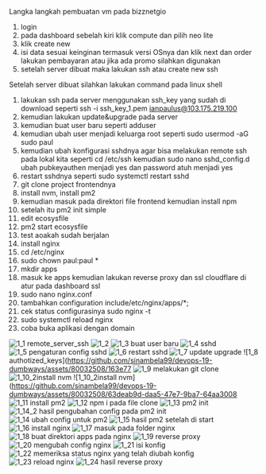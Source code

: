 Langka langkah pembuatan vm pada bizznetgio

1. login
2. pada dashboard sebelah kiri klik compute dan pilih neo lite
3. klik create new
4. isi data sesuai keinginan termasuk versi OSnya dan klik next dan order lakukan pembayaran atau jika ada promo silahkan digunakan
5. setelah server dibuat maka lakukan ssh atau create new ssh

Setelah server dibuat silahkan lakukan command pada linux shell
1. lakukan ssh  pada server menggunakan ssh_key yang sudah di download seperti ssh -i ssh_key_1.pem ianpaulus@103.175.219.100
2. kemudian lakukan update&upgrade pada server
3. kemudian buat user baru seperti adduser
4. kemudian ubah user menjadi keluarga root seperti sudo usermod -aG sudo paul
5. kemudian ubah konfigurasi sshdnya agar bisa melakukan remote ssh pada lokal kita seperti cd /etc/ssh kemudian sudo nano sshd_config.d ubah pubkeyauthen menjadi yes dan password atuh menjadi yes
6. restart sshdnya seperti sudo systemctl restart sshd
7. git clone project frontendnya
8. install nvm, install pm2
9. kemudian masuk pada direktori file frontend kemudian install npm
10. setelah itu pm2 init simple
11. edit ecosysfile
12. pm2 start ecosysfile
13. test aoakah sudah berjalan
14. install nginx
15. cd /etc/nginx
16. sudo chown paul:paul *
17. mkdir apps
18. masuk ke apps kemudian lakukan reverse proxy dan ssl cloudflare di atur pada dashboard ssl
19. sudo nano nginx.conf
20. tambahkan configuration include/etc/nginx/apps/*;
21. cek status configurasinya sudo nginx -t
22. sudo systemctl reload nginx
23. coba buka aplikasi dengan domain

![1_1 remote_server_ssh](https://github.com/sinambela99/devops-19-dumbways/assets/80032508/9709a879-2cd6-4a72-a733-6d45f44fcda5)
![1_2](https://github.com/sinambela99/devops-19-dumbways/assets/80032508/d6397bbc-87ca-4e7a-8de5-5c998dcf759f)
![1_3 buat user baru](https://github.com/sinambela99/devops-19-dumbways/assets/80032508/500f7926-4fa1-47e1-93c1-b0a63ce0a6ac)
![1_4 sshd](https://github.com/sinambela99/devops-19-dumbways/assets/80032508/525cb62c-3921-4a60-b7a4-38e8606a230e)
![1_5 pengaturan config sshd](https://github.com/sinambela99/devops-19-dumbways/assets/80032508/ebd8a36e-ada6-4648-be48-a869b7192778)
![1_6 restart sshd](https://github.com/sinambela99/devops-19-dumbways/assets/80032508/5dfdc1ce-8c0b-4614-98fb-8a3a707b0e3c)
![1_7 update upgrade](https://github.com/sinambela99/devops-19-dumbways/assets/80032508/39a5f556-f813-467e-a16b-3c48425edf04)
![1_8 authotized_keys](https://github.com/sinambela99/devops-19-dumbways/assets/80032508/163e77
![1_9 melakukan git clone](https://github.com/sinambela99/devops-19-dumbways/assets/80032508/aebc24aa-1f00-494d-ab68-5f4403b51b79)
![1_10_2install nvm](https://github.com/sinambela99/devops-19-dumbways/assets/80032508/da3d13db-2ebd-48dc-91ca-b87f2da264e1)
![1_10_2install nvm](https://github.com/sinambela99/devops-19-dumbways/assets/80032508/63deab9d-daa5-47e7-9ba7-64aa3008
![1_11 install pm2](https://github.com/sinambela99/devops-19-dumbways/assets/80032508/e4885670-5920-4d88-b436-b2d2a2e38543)
![1_12 npm i pada file clone](https://github.com/sinambela99/devops-19-dumbways/assets/80032508/f85dab4f-8c64-4acb-9286-1918c87c60e1)
![1_13 pm2 init](https://github.com/sinambela99/devops-19-dumbways/assets/80032508/cd92f64f-e24d-44ae-aea3-0f9d2f790db1)
![1_14_2 hasil pengubahan config pada pm2 init](https://github.com/sinambela99/devops-19-dumbways/assets/80032508/195fa213-1126-4d10-9d4a-4f10edcf007b)
![1_14 ubah config untuk pm2](https://github.com/sinambela99/devops-19-dumbways/assets/80032508/3674e696-b24a-4bcb-8150-17ccfc2da909)
![1_15 hasil pm2 setelah di start](https://github.com/sinambela99/devops-19-dumbways/assets/80032508/d04d2a04-7fd9-46ed-861a-d7b0b3f089c7)
![1_16 install nginx](https://github.com/sinambela99/devops-19-dumbways/assets/80032508/cb1dd2b9-92d8-400d-9dcd-3f7417caecd4)
![1_17 masuk pada folder nginx](https://github.com/sinambela99/devops-19-dumbways/assets/80032508/4ad53c43-d55f-4986-830b-611720fadae5)
![1_18 buat direktori apps pada nginx](https://github.com/sinambela99/devops-19-dumbways/assets/80032508/ba8f993d-6353-4353-bc8b-77792f568d45)
![1_19 reverse proxy](https://github.com/sinambela99/devops-19-dumbways/assets/80032508/39f0ce1d-66fa-4608-a11c-64da092eb4c0)
![1_20 mengubah config nginx](https://github.com/sinambela99/devops-19-dumbways/assets/80032508/e0d889f3-95f5-4a0d-a28b-5cad5a56f20d)
![1_21 isi konfig](https://github.com/sinambela99/devops-19-dumbways/assets/80032508/0350e00e-73ae-4bfd-a3e9-9f2baa3ebbfb)
![1_22 memeriksa status nginx yang telah diubah konfig](https://github.com/sinambela99/devops-19-dumbways/assets/80032508/1de0cebb-f533-4abb-825c-07887c998312)
![1_23 reload nginx](https://github.com/sinambela99/devops-19-dumbways/assets/80032508/edcfc3e5-473f-4955-b5bb-a0cf10149ca2)
![1_24 hasil reverse proxy ](https://github.com/sinambela99/devops-19-dumbways/assets/80032508/6969cd2a-2a7f-405e-b3fd-438c10a4c5c0)






    
